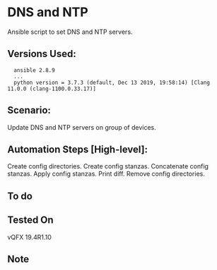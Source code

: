# DNS and NTP
Ansible script to set DNS and NTP servers.

## Versions Used:
```
  ansible 2.8.9
  ...
  python version = 3.7.3 (default, Dec 13 2019, 19:58:14) [Clang 11.0.0 (clang-1100.0.33.17)]
```
## Scenario:
Update DNS and NTP servers on group of devices.

## Automation Steps [High-level]:
Create config directories.
Create config stanzas.
Concatenate config stanzas.
Apply config stanzas.
Print diff.
Remove config directories.

## To do

## Tested On
vQFX 19.4R1.10

## Note
